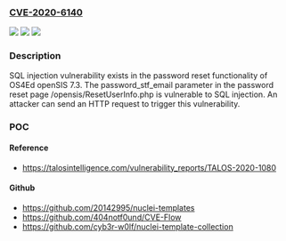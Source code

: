 ### [CVE-2020-6140](https://cve.mitre.org/cgi-bin/cvename.cgi?name=CVE-2020-6140)
![](https://img.shields.io/static/v1?label=Product&message=OS4Ed&color=blue)
![](https://img.shields.io/static/v1?label=Version&message=n%2Fa&color=blue)
![](https://img.shields.io/static/v1?label=Vulnerability&message=CWE-89%3A%20Improper%20Neutralization%20of%20Special%20Elements%20used%20in%20an%20SQL%20Command%20('SQL%20Injection')&color=brighgreen)

### Description

SQL injection vulnerability exists in the password reset functionality of OS4Ed openSIS 7.3. The password_stf_email parameter in the password reset page /opensis/ResetUserInfo.php is vulnerable to SQL injection. An attacker can send an HTTP request to trigger this vulnerability.

### POC

#### Reference
- https://talosintelligence.com/vulnerability_reports/TALOS-2020-1080

#### Github
- https://github.com/20142995/nuclei-templates
- https://github.com/404notf0und/CVE-Flow
- https://github.com/cyb3r-w0lf/nuclei-template-collection

